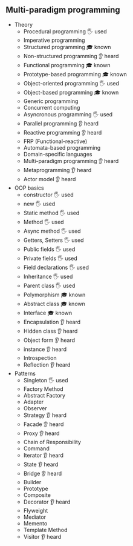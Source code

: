 ## Multi-paradigm programming

- Theory
  - Procedural programming 🖐️ used
  - Imperative programming
  - Structured programming 🎓 known
  - Non-structured programming 👂 heard
  - Functional programming 🎓 known
  - Prototype-based programming 🎓 known
  - Object-oriented programming 🖐️ used
  - Object-based programming 🎓 known
  - Generic programming
  - Concurrent computing
  - Asyncronous programming 🖐️ used
  - Parallel programming 👂 heard
  - Reactive programming 👂 heard
  - FRP (Functional-reactive)
  - Automata-based programming
  - Domain-specific languages
  - Multi-paradigm programming 👂 heard
  - Metaprogramming 👂 heard
  - Actor model 👂 heard
- OOP basics
  - constructor 🖐️ used
  - new 🖐️ used
  - Static method 🖐️ used
  - Method 🖐️ used
  - Async method 🖐️ used
  - Getters, Setters 🖐️ used
  - Public fields 🖐️ used
  - Private fields 🖐️ used
  - Field declarations 🖐️ used
  - Inheritance 🖐️ used
  - Parent class 🖐️ used
  - Polymorphism 🎓 known
  - Abstract class 🎓 known
  - Interface 🎓 known
  - Encapsulation 👂 heard
  - Hidden class 👂 heard
  - Object form 👂 heard
  - instance 👂 heard
  - Introspection
  - Reflection 👂 heard
- Patterns
  - Singleton 🖐️ used
  - Factory Method
  - Abstract Factory
  - Adapter
  - Observer
  - Strategy 👂 heard
  - Facade 👂 heard
  - Proxy 👂 heard
  - Chain of Responsibility
  - Command
  - Iterator 👂 heard
  - State 👂 heard
  - Bridge 👂 heard
  - Builder
  - Prototype 
  - Composite
  - Decorator 👂 heard
  - Flyweight
  - Mediator
  - Memento
  - Template Method
  - Visitor 👂 heard
